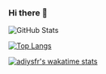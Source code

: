 ### Hi there 👋

<!--
**adiysfr/adiysfr** is a ✨ _special_ ✨ repository because its `README.md` (this file) appears on your GitHub profile.

Here are some ideas to get you started:

- 🔭 I’m currently working on ...
- 🌱 I’m currently learning ...
- 👯 I’m looking to collaborate on ...
- 🤔 I’m looking for help with ...
- 💬 Ask me about ...
- 📫 How to reach me: ...
- 😄 Pronouns: ...
- ⚡ Fun fact: ...
-->
![GitHub Stats](https://github-readme-stats.vercel.app/api?username=adiysfr&theme=radical)

[![Top Langs](https://github-readme-stats.vercel.app/api/top-langs/?username=adiysfr&layout=compact)](https://github.com/adiysfr/adiysfr)

[![adiysfr's wakatime stats](https://github-readme-stats.vercel.app/api/wakatime?username=adiysfr)](https://github.com/adiysfr/adiysfr)
